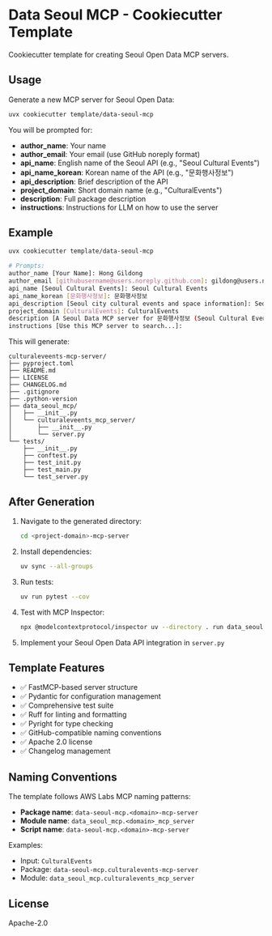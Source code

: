 # Data Seoul MCP - Cookiecutter Template

Cookiecutter template for creating Seoul Open Data MCP servers.

## Usage

Generate a new MCP server for Seoul Open Data:

```bash
uvx cookiecutter template/data-seoul-mcp
```

You will be prompted for:
- **author_name**: Your name
- **author_email**: Your email (use GitHub noreply format)
- **api_name**: English name of the Seoul API (e.g., "Seoul Cultural Events")
- **api_name_korean**: Korean name of the API (e.g., "문화행사정보")
- **api_description**: Brief description of the API
- **project_domain**: Short domain name (e.g., "CulturalEvents")
- **description**: Full package description
- **instructions**: Instructions for LLM on how to use the server

## Example

```bash
uvx cookiecutter template/data-seoul-mcp

# Prompts:
author_name [Your Name]: Hong Gildong
author_email [githubusername@users.noreply.github.com]: gildong@users.noreply.github.com
api_name [Seoul Cultural Events]: Seoul Cultural Events
api_name_korean [문화행사정보]: 문화행사정보
api_description [Seoul city cultural events and space information]: Seoul city cultural events and space information
project_domain [CulturalEvents]: CulturalEvents
description [A Seoul Data MCP server for 문화행사정보 (Seoul Cultural Events)]:
instructions [Use this MCP server to search...]:
```

This will generate:

```
culturaleveents-mcp-server/
├── pyproject.toml
├── README.md
├── LICENSE
├── CHANGELOG.md
├── .gitignore
├── .python-version
├── data_seoul_mcp/
│   ├── __init__.py
│   └── culturaleveents_mcp_server/
│       ├── __init__.py
│       └── server.py
└── tests/
    ├── __init__.py
    ├── conftest.py
    ├── test_init.py
    ├── test_main.py
    └── test_server.py
```

## After Generation

1. Navigate to the generated directory:
   ```bash
   cd <project-domain>-mcp-server
   ```

2. Install dependencies:
   ```bash
   uv sync --all-groups
   ```

3. Run tests:
   ```bash
   uv run pytest --cov
   ```

4. Test with MCP Inspector:
   ```bash
   npx @modelcontextprotocol/inspector uv --directory . run data_seoul_mcp/<module>/server.py
   ```

5. Implement your Seoul Open Data API integration in `server.py`

## Template Features

- ✅ FastMCP-based server structure
- ✅ Pydantic for configuration management
- ✅ Comprehensive test suite
- ✅ Ruff for linting and formatting
- ✅ Pyright for type checking
- ✅ GitHub-compatible naming conventions
- ✅ Apache 2.0 license
- ✅ Changelog management

## Naming Conventions

The template follows AWS Labs MCP naming patterns:

- **Package name**: `data-seoul-mcp.<domain>-mcp-server`
- **Module name**: `data_seoul_mcp.<domain>_mcp_server`
- **Script name**: `data-seoul-mcp.<domain>-mcp-server`

Examples:
- Input: `CulturalEvents`
- Package: `data-seoul-mcp.culturalevents-mcp-server`
- Module: `data_seoul_mcp.culturalevents_mcp_server`

## License

Apache-2.0
